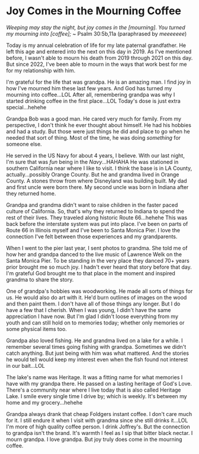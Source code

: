 # Joy Comes in the Mourning Coffee

*Weeping may stay the night, but joy comes in the [mourning]. You turned my mourning into [coffee];* ~ Psalm 30:5b,11a (paraphrased by *meeeeeee*)

Today is my annual celebration of life for my late paternal grandfather. He left this age and entered into the next on this day in 2019. As I've mentioned before, I wasn't able to mourn his death from 2019 through 2021 on this day. But since 2022, I've been able to mourn in the ways that work best for me for my relationship with him.

I'm grateful for the life that was grandpa. He is an amazing man. I find joy in how I've mourned him these last few years. And God has turned my mourning into coffee...LOL After all, remembering grandpa was why I started drinking coffee in the first place...LOL Today's dose is just extra special...hehehe

Grandpa Bob was a good man. He cared very much for family. From my perspective, I don't think he ever thought about himself. He had his hobbies and had a study. But those were just things he did and place to go when he needed that sort of thing. Most of the time, he was doing *something* for someone else.

He served in the US Navy for about 4 years, I believe. With our last night, I'm sure that was *fun* being in the *Navy*...HAHAHA He was stationed in southern California near where I like to visit. I think the base is in LA County, actually...possibly Orange County. But he and grandma lived in Orange County. A stones throw from where Disneyland was building built. My dad and first uncle were born there. My second uncle was born in Indiana after they returned home.

Grandpa and grandma didn't want to raise children in the faster paced culture of California. So, that's why they returned to Indiana to spend the rest of their lives. They traveled along historic Route 66...hehehe This was back before the interstate system was put into place. I've been on parts of Route 66 in Illinois myself and I've been to Santa Monica Pier. I love the connection I've felt between those experiences and my grandparents.

When I went to the pier last year, I sent photos to grandma. She told me of how her and grandpa danced to the live music of Lawrence Welk on the Santa Monica Pier. To be standing in the very place they danced 70+ years prior brought me so much joy. I hadn't ever heard that story before that day. I'm grateful God brought me to that place in the moment and inspired grandma to share the story.

One of grandpa's hobbies was woodworking. He made all sorts of things for us. He would also do art with it. He'd burn outlines of images on the wood and then paint them. I don't have all of those things any longer. But I do have a few that I cherish. When I was young, I didn't have the same appreciation I have now. But I'm glad I didn't loose everything from my youth and can still hold on to memories today; whether only memories or some physical items too.

Grandpa also loved fishing. He and grandma lived on a lake for a while. I remember several times going fishing with grandpa. Sometimes we didn't catch anything. But just being with him was what mattered. And the stories he would tell would keep my interest even when the fish found not interest in our bait...LOL

The lake's name was Heritage. It was a fitting name for what memories I have with my grandpa there. He passed on a lasting heritage of God's Love. There's a community near where I live today that is also called Heritage Lake. I smile every single time I drive by; which is weekly. It's between my home and my grocery...hehehe





Grandpa always drank that cheap Foldgers instant coffee. I don't care much for it. I still endure it when I visit with grandma since she still drinks it...LOL I'm more of high quality coffee person. I drink Joffrey's. But the connection to grandpa isn't the brand. It's warmth I feel as I sip that bitter black nectar. I mourn grandpa. I love grandpa. But joy truly does come in the mourning coffee.